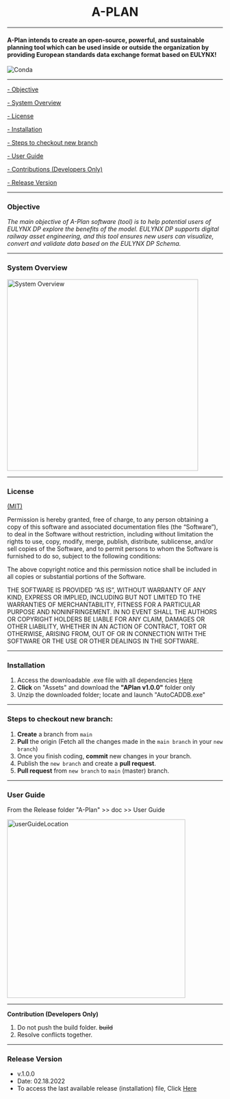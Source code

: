 
<h1 align="center">A-PLAN</h1>

---

#### A-Plan intends to create an open-source, powerful, and sustainable planning tool which can be used inside or outside the organization by providing European standards data exchange format based on EULYNX!

![Conda](https://img.shields.io/conda/pn/conda-forge/python?color=green)


---

[- Objective](#objective)

[- System Overview](#system-overview)

[- License](#license)

[- Installation](#installation)

[- Steps to checkout new branch](#steps-to-checkout-new-branch)

[- User Guide](#user-guide)

[- Contributions (Developers Only)](#contribution-(developers-only))

[- Release Version](#release-version)


---

### Objective
_The main objective of A-Plan software (tool) is to help potential users of EULYNX DP explore the benefits of the model. EULYNX DP supports digital railway asset engineering, and this tool ensures new users can visualize, convert and validate data based on the EULYNX DP Schema._


---

### System Overview


<img width="446" alt="System Overview" src="https://user-images.githubusercontent.com/56730691/154312067-49e3c427-e649-43c1-a446-3880fc6c6331.PNG">

---

### License 

[(MIT)](https://mit-license.org/)

Permission is hereby granted, free of charge, to any person obtaining a copy of this software and associated documentation files (the “Software”), to deal in the Software without restriction, including without limitation the rights to use, copy, modify, merge, publish, distribute, sublicense, and/or sell copies of the Software, and to permit persons to whom the Software is furnished to do so, subject to the following conditions:

The above copyright notice and this permission notice shall be included in all copies or substantial portions of the Software.

THE SOFTWARE IS PROVIDED “AS IS”, WITHOUT WARRANTY OF ANY KIND, EXPRESS OR IMPLIED, INCLUDING BUT NOT LIMITED TO THE WARRANTIES 
OF MERCHANTABILITY, FITNESS FOR A PARTICULAR PURPOSE AND NONINFRINGEMENT. IN NO EVENT SHALL THE AUTHORS OR COPYRIGHT HOLDERS BE 
LIABLE FOR ANY CLAIM, DAMAGES OR OTHER LIABILITY, WHETHER IN AN ACTION OF CONTRACT, TORT OR OTHERWISE, ARISING FROM, OUT OF OR 
IN CONNECTION WITH THE SOFTWARE OR THE USE OR OTHER DEALINGS IN THE SOFTWARE.

---

### Installation

1. Access the downloadable .exe file with all dependencies [Here](https://github.com/DB-Netz-AutomatedPlanning/AutoPlan-QT/releases)
2. **Click** on "Assets" and download the **"APlan v1.0.0"** folder only
3. Unzip the downloaded folder; locate and launch "AutoCADDB.exe" 

---

### Steps to checkout new branch:

1. **Create** a branch from `main`
2. **Pull** the origin (Fetch all the changes made in the `main branch` in your `new branch`)
3. Once you finish coding, **commit** new changes in your branch.
4. Publish the `new branch` and create a **pull request**.
5. **Pull request** from `new branch` to `main` (master) branch.

---

### User Guide
From the Release folder "A-Plan" >> doc >> User Guide

<img width="416" alt="userGuideLocation" src="https://user-images.githubusercontent.com/56730691/154340143-861c6e7f-e9f0-4d8b-81d1-3ebcfac3bad9.PNG">


---

**Contribution (Developers Only)**
1. Do not push the build folder. ~~build~~
2. Resolve conflicts together.

---

### Release Version

* v.1.0.0
* Date: 02.18.2022
* To access the last available release (installation) file, Click [Here](https://github.com/DB-Netz-AutomatedPlanning/AutoPlan-QT/releases)
